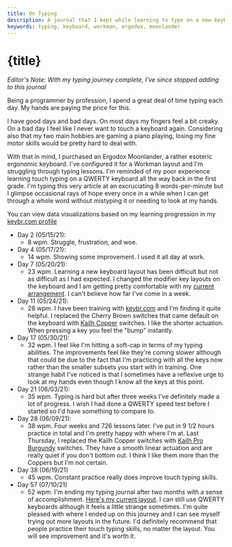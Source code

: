 ```yaml
---
title: On Typing
description: A journal that I kept while learning to type on a new keyboard layout. I've since stopped adding to this journal.
keywords: typing, keyboard, workman, ergodox, moonlander
---
```


# {title}

_Editor's Note: With my typing journey complete, I've since stopped adding to this journal_

Being a programmer by profession, I spend a great deal of time typing each day. My hands are paying the price for this.

I have good days and bad days. On most days my fingers feel a bit creaky. On a bad day I feel like I never want to touch a keyboard again. Considering also that my two main hobbies are gaming a piano playing, losing my fine motor skills would be pretty hard to deal with.

With that in mind, I purchased an Ergodox Moonlander, a rather esoteric ergonomic keyboard. I've configured it for a Workman layout and I'm struggling through typing lessons. I'm reminded of my poor experience learning touch typing on a QWERTY keyboard all the way back in the first grade. I'm typing this very article at an excruciating 8 words-per-minute but I glimpse occasional rays of hope every once in a while when I can get through a whole word without mistyping it or needing to look at my hands.

You can view data visualizations based on my learning progression in my [keybr.com profile][keybr profile]

- Day 2 (05/15/21):
  - 8 wpm. Struggle, frustration, and woe.
- Day 4 (05/17/21):
  - 14 wpm. Showing some improvement. I used it all day at work.
- Day 7 (05/20/21):
  - 23 wpm. Learning a new keyboard layout has been difficult but not as difficult as I had expected. I changed the modifier key layouts on the keyboard and I am getting pretty comfortable with my [current arrangement][workman-05-20-21]. I can't believe how far I've come in a week.
- Day 11 (05/24/21):
  - 28 wpm. I have been training with [keybr.com] and I'm finding it quite helpful. I replaced the Cherry Brown switches that came default on the keyboard with [Kailh Copper] switches. I like the shorter actuation. When pressing a key you feel the "bump" instantly.
- Day 17 (05/30/21):
  - 32 wpm. I feel like I'm hitting a soft-cap in terms of my typing abilities. The improvements feel like they're coming slower although that could be due to the fact that I'm practicing with all the keys now rather than the smaller subsets you start with in training. One strange habit I've noticed is that I sometimes have a reflexive urge to look at my hands even though I know all the keys at this point.
- Day 21 (06/03/21):
  - 35 wpm. Typing is hard but after three weeks I've definitely made a lot of progress. I wish I had done a QWERTY speed test before I started so I'd have something to compare to.
- Day 28 (06/09/21):
  - 38 wpm. Four weeks and 726 lessons later. I've put in 9 1/2 hours practice in total and I'm pretty happy with where I'm at. Last Thursday, I replaced the Kailh Copper switches with [Kailh Pro Burgundy] switches. They have a smooth linear actuation and are really quiet if you don't bottom out. I think I like them more than the Coppers but I'm not certain.
- Day 38 (06/19/21)
  - 45 wpm. Constant practice really does improve touch typing skills.
- Day 57 (07/10/21)
  - 52 wpm. I'm ending my typing journal after two months with a sense of accomplishment. [Here's my current layout][workman-07-03-21]. I can still use QWERTY keyboards although it feels a little strange sometimes. I'm quite pleased with where I ended up on this journey and I can see myself trying out more layouts in the future. I'd definitely recommend that people practice their touch typing skills, no matter the layout. You will see improvement and it's worth it.

[workman-05-20-21]: https://configure.zsa.io/moonlander/layouts/KvONw/DYYjE/0
[keybr.com]: https://www.keybr.com/
[keybr profile]: https://www.keybr.com/profile/s32zch1
[Kailh Copper]: https://kono.store/collections/switches/products/kailh-speed-switches?variant=31458096054355
[Kailh Pro Burgundy]: https://kono.store/collections/switches/products/kailh-pro-switches?variant=31458088484947
[workman-07-03-21]: https://configure.zsa.io/moonlander/layouts/KvONw/Y6pQQ/0
